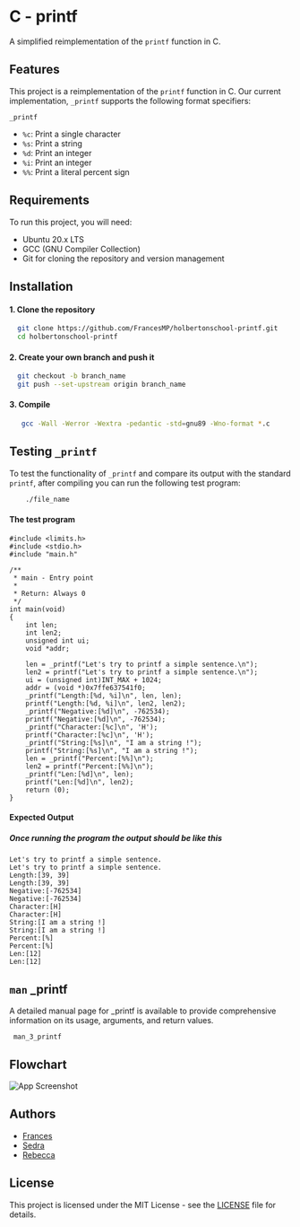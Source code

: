 
# C - printf

A simplified reimplementation of the ```printf``` function in C.


## Features

This project is a reimplementation of the ```printf``` function in C.
Our current implementation, ```_printf``` supports the following format specifiers:

```_printf```
- ```%c```: Print a single character
- ```%s```: Print a string
- ```%d```: Print an integer
- ```%i```: Print an integer
- ```%%```: Print a literal percent sign


## Requirements

To run this project, you will need:

- Ubuntu 20.x LTS
- GCC (GNU Compiler Collection)
- Git for cloning the repository and version management

## Installation

#### 1. Clone the repository

```bash
  git clone https://github.com/FrancesMP/holbertonschool-printf.git
  cd holbertonschool-printf
```

#### 2. Create your own branch and push it

```bash
  git checkout -b branch_name
  git push --set-upstream origin branch_name
``` 

#### 3. Compile

```bash
   gcc -Wall -Werror -Wextra -pedantic -std=gnu89 -Wno-format *.c
``` 


## Testing ```_printf```

To test the functionality of ```_printf``` and compare its output with the standard ```printf```, after compiling you can run the following test program:

```bash
    ./file_name
```

#### The test program

```
#include <limits.h>
#include <stdio.h>
#include "main.h"

/**
 * main - Entry point
 *
 * Return: Always 0
 */
int main(void)
{
    int len;
    int len2;
    unsigned int ui;
    void *addr;

    len = _printf("Let's try to printf a simple sentence.\n");
    len2 = printf("Let's try to printf a simple sentence.\n");
    ui = (unsigned int)INT_MAX + 1024;
    addr = (void *)0x7ffe637541f0;
    _printf("Length:[%d, %i]\n", len, len);
    printf("Length:[%d, %i]\n", len2, len2);
    _printf("Negative:[%d]\n", -762534);
    printf("Negative:[%d]\n", -762534);
    _printf("Character:[%c]\n", 'H');
    printf("Character:[%c]\n", 'H');
    _printf("String:[%s]\n", "I am a string !");
    printf("String:[%s]\n", "I am a string !");
    len = _printf("Percent:[%%]\n");
    len2 = printf("Percent:[%%]\n");
    _printf("Len:[%d]\n", len);
    printf("Len:[%d]\n", len2);
    return (0);
}
```
#### Expected Output
##### Once running the program the output should be like this
``` 
Let's try to printf a simple sentence.
Let's try to printf a simple sentence.
Length:[39, 39]
Length:[39, 39]
Negative:[-762534]
Negative:[-762534]
Character:[H]
Character:[H]
String:[I am a string !]
String:[I am a string !]
Percent:[%]
Percent:[%]
Len:[12]
Len:[12] 
```


## ```man``` _printf

A detailed manual page for _printf is available to provide comprehensive information on its usage, arguments, and return values.

``` man_3_printf```
## Flowchart

![App Screenshot](https://via.placeholder.com/468x300?text=App+Screenshot+Here)


## Authors

- [Frances](https://github.com/FrancesMP)
- [Sedra](https://github.com/SedraR78)
- [Rebecca](https://github.com/SG1-Rebecca)


## License
This project is licensed under the MIT License - see the [LICENSE](https://choosealicense.com/licenses/mit/) file for details.


